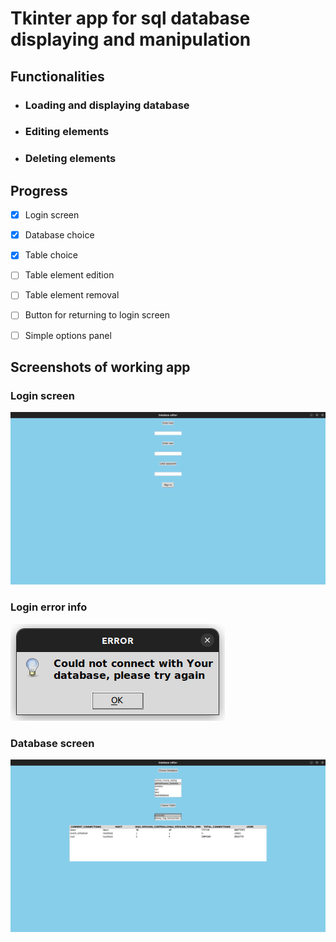 # Tkinter app for sql database displaying and manipulation

## Functionalities

* ### Loading and displaying database
* ### Editing elements
* ### Deleting elements

## Progress

-[x] Login screen

-[x] Database choice

-[x] Table choice 

-[ ] Table element edition

-[ ] Table element removal

-[ ] Button for returning to login screen

-[ ] Simple options panel

## Screenshots of working app

### Login screen

![Login screen](img/login_screen.png)

### Login error info

![Login error info](img/login_error_info.png)

### Database screen

![Database screen](img/database_screen.png)